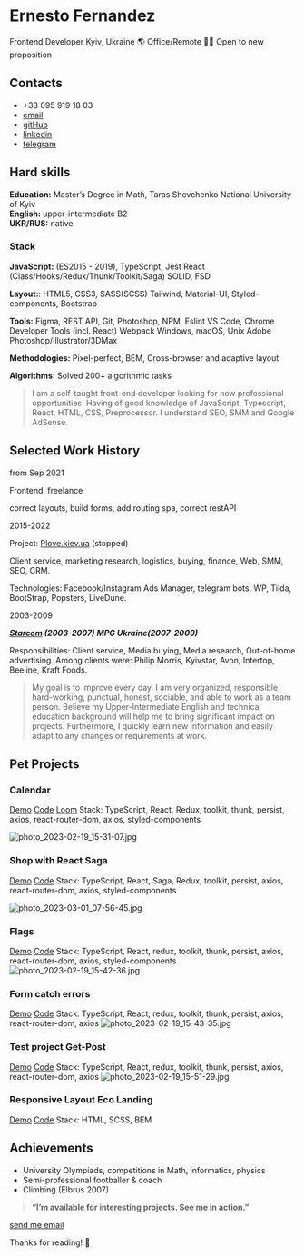 # Ernesto Fernandez

Frontend Developer
Kyiv, Ukraine 🌎 Office/Remote 👨‍💻 Open to new proposition

## Contacts

   - +38 095 919 18 03
   - [email](mailto:ernesto.fernandez.job@gmail.com)
   - [gitHub](https://github.com/ErnestoFernandezUA)
   - [linkedin](https://www.linkedin.com/in/ernesto-fernandez-15699714a/)
   - [telegram](https://t.me/ernestofernandez)

## Hard skills

**Education:** Master’s Degree in Math, Taras Shevchenko National University of Kyiv\
**English:** upper-intermediate B2\
**UKR/RUS:** native

### Stack
**JavaScript:** (ES2015 - 2019), TypeScript, Jest
React (Class/Hooks/Redux/Thunk/Toolkit/Saga)
SOLID, FSD

**Layout:**: 
HTML5, CSS3, SASS(SCSS)
Tailwind, Material-UI, Styled-components, Bootstrap

**Tools:** 
Figma, REST API, Git, Photoshop, NPM, Eslint 
VS Code, Chrome Developer Tools (incl. React)
Webpack
Windows, macOS, Unix
Adobe Photoshop/Illustrator/3DMax

**Methodologies:**
Pixel-perfect, BEM,
Cross-browser and adaptive layout

**Algorithms:**
Solved 200+ algorithmic tasks



> I am a self-taught front-end developer looking for new professional opportunities. 
> Having of good knowledge of JavaScript, Typescript, React, HTML, CSS, Preprocessor. 
> I understand SEO, SMM and Google AdSense.




## Selected Work History

from Sep 2021

Frontend, freelance

correct layouts, build forms, add routing spa, correct restAPI

2015-2022

Project: [Plove.kiev.ua](http://plove.kiev.ua/) (stopped)

Client service, marketing research, logistics, buying, finance, Web, SMM, SEO,
CRM.

Technologies: Facebook/Instagram Ads Manager, telegram bots, WP, Tilda, BootStrap,
Popsters, LiveDune.

2003-2009

***[Starcom](https://publicisgroupe.com.ua/ua/brand/starcom/)  (2003-2007)  MPG Ukraine(2007-2009)***

Responsibilities: Client service, Media buying, Media research, Out-of-home advertising.
Among clients were: Philip Morris, Kyivstar, Avon, Intertop, Beeline, Kraft Foods.


> My goal is to improve every day. I am very organized, responsible, hard-working, punctual,
> honest, sociable, and able to work as a team person. Believe my Upper-Intermediate English
> and technical education background will help me to bring significant impact on projects.
> Furthermore, I quickly learn new information and easily adapt to any changes or
> requirements at work.


## Pet Projects

### Calendar

   [Demo](https://ernestofernandezua.github.io/react_calendar/)
   [Code](https://github.com/ErnestoFernandezUA/react_calendar)
   [Loom](https://www.loom.com/share/a541611e36c04e469fd4b07c64c8a603)
   Stack: TypeScript, React, Redux, toolkit, thunk, persist, axios, react-router-dom, axios, styled-components

![photo_2023-02-19_15-31-07.jpg](https://s3-us-west-2.amazonaws.com/secure.notion-static.com/1eece9f6-2f0c-4a96-bc34-999c3419b0bd/photo_2023-02-19_15-31-07.jpg)

### Shop with React Saga
[Demo](https://ernestofernandezua.github.io/REACT_KITGLOBAL_TESTING_TASK/)
[Code](https://github.com/ErnestoFernandezUA/REACT_KITGLOBAL_TESTING_TASK)
Stack: TypeScript, React, Saga, Redux, toolkit, persist, axios, react-router-dom, axios, styled-components

![photo_2023-03-01_07-56-45.jpg](https://s3-us-west-2.amazonaws.com/secure.notion-static.com/5c26f170-7ca7-4cc8-ae45-99cfe391a2e9/photo_2023-03-01_07-56-45.jpg)

### Flags

[Demo](https://ernestofernandezua.github.io/spa_react_styled-components/)
[Code](https://github.com/ErnestoFernandezUA/spa_react_styled-components)
Stack: TypeScript, React, redux, toolkit, thunk, persist, axios, react-router-dom, axios, styled-components
![photo_2023-02-19_15-42-36.jpg](https://s3-us-west-2.amazonaws.com/secure.notion-static.com/8fec0216-fc4f-4a38-958a-8652114dbbd7/photo_2023-02-19_15-42-36.jpg)

### Form catch errors

[Demo](https://ernestofernandezua.github.io/react__test-scelty/)
[Code](https://github.com/ErnestoFernandezUA/react__test-scelty)
Stack: TypeScript, React, redux, toolkit, thunk, persist, axios, react-router-dom, axios
![photo_2023-02-19_15-43-35.jpg](https://s3-us-west-2.amazonaws.com/secure.notion-static.com/af15ec86-3240-4cb6-9ea9-ed67ff1a6f64/photo_2023-02-19_15-43-35.jpg)

### Test project Get-Post

[Demo](https://ernestofernandezua.github.io/react_test-project-post-get-token/)
[Code](https://github.com/ErnestoFernandezUA/react_test-project-post-get-token)
Stack: TypeScript, React, redux, toolkit, thunk, persist, axios, react-router-dom, axios
![photo_2023-02-19_15-51-29.jpg](https://s3-us-west-2.amazonaws.com/secure.notion-static.com/fd303d17-9848-4d25-a265-63431355a772/photo_2023-02-19_15-51-29.jpg)

### Responsive Layout Eco Landing
[Demo](https://ernestofernandezua.github.io/eco-landing/)
[Code](https://github.com/ErnestoFernandezUA/eco-landing)
Stack: HTML, SCSS, BEM

##  Achievements
- University Olympiads, competitions in Math, informatics, physics
- Semi-professional footballer & coach
- Climbing (Elbrus 2007)


>**“I’m available for interesting projects. See me in action.”**


[send me email](mailto:ernesto.fernandez.job@gmail.com) 

Thanks for reading! 👋